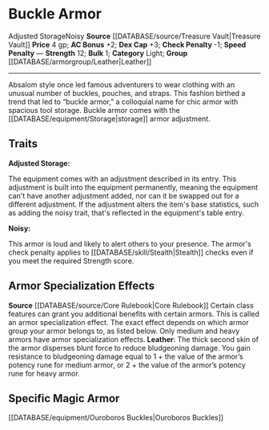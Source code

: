 ﻿---
ac: '2'
armor_category: Light
armor_group: '[[DATABASE/armorgroup/Leather|Leather]]'
bulk: '1'
check_penalty: '-1'
dex_cap: '+3'
id: '18'
item_category: Armor
item_subcategory: Base Armor
level: '0'
name: Buckle Armor
price: 4 gp
rarity: Common
rus_type_level: null
source: '[[DATABASE/source/Treasure Vault|Treasure Vault]]'
speed_penalty: null
strength: '+12'
strength_req: '12'
trait:
- '[[DATABASE/trait/Adjusted|Adjusted Storage]]'
- '[[DATABASE/trait/Noisy|Noisy]]'
type: Armor

---
# Buckle Armor

<span class="item-trait">Adjusted Storage</span><span class="item-trait">Noisy</span>
**Source** [[DATABASE/source/Treasure Vault|Treasure Vault]] 
**Price** 4 gp; **AC Bonus** +2; **Dex Cap** +3; **Check Penalty** -1; **Speed Penalty** —
**Strength** 12; **Bulk** 1; **Category** Light; **Group** [[DATABASE/armorgroup/Leather|Leather]]

---
Absalom style once led famous adventurers to wear clothing with an unusual number of buckles, pouches, and straps. This fashion birthed a trend that led to “buckle armor,” a colloquial name for chic armor with spacious tool storage. Buckle armor comes with the [[DATABASE/equipment/Storage|storage]] armor adjustment.

## Traits

**Adjusted Storage:**

The equipment comes with an adjustment described in its entry. This adjustment is built into the equipment permanently, meaning the equipment can't have another adjustment added, nor can it be swapped out for a different adjustment. If the adjustment alters the item's base statistics, such as adding the noisy trait, that's reflected in the equipment's table entry.

**Noisy:**

This armor is loud and likely to alert others to your presence. The armor's check penalty applies to [[DATABASE/skill/Stealth|Stealth]] checks even if you meet the required Strength score.

## Armor Specialization Effects

**Source** [[DATABASE/source/Core Rulebook|Core Rulebook]] 
Certain class features can grant you additional benefits with certain armors. This is called an armor specialization effect. The exact effect depends on which armor group your armor belongs to, as listed below. Only medium and heavy armors have armor specialization effects.
**Leather**: The thick second skin of the armor disperses blunt force to reduce bludgeoning damage. You gain resistance to bludgeoning damage equal to 1 + the value of the armor’s potency rune for medium armor, or 2 + the value of the armor’s potency rune for heavy armor.

## Specific Magic Armor

[[DATABASE/equipment/Ouroboros Buckles|Ouroboros Buckles]]